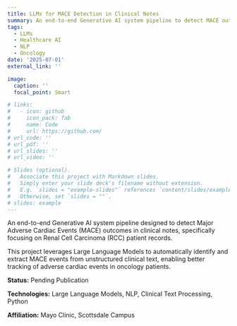 ```yaml
---
title: LLMs for MACE Detection in Clinical Notes
summary: An end-to-end Generative AI system pipeline to detect MACE outcomes in Clinical Notes
tags:
  - LLMs
  - Healthcare AI
  - NLP
  - Oncology
date: '2025-07-01'
external_link: ''

image:
  caption: ''
  focal_point: Smart

# links:
#   - icon: github
#     icon_pack: fab
#     name: Code
#     url: https://github.com/
# url_code: ''
# url_pdf: ''
# url_slides: ''
# url_video: ''

# Slides (optional).
#   Associate this project with Markdown slides.
#   Simply enter your slide deck's filename without extension.
#   E.g. `slides = "example-slides"` references `content/slides/example-slides.md`.
#   Otherwise, set `slides = ""`.
# slides: example
---
```


An end-to-end Generative AI system pipeline designed to detect Major Adverse Cardiac Events (MACE) outcomes in clinical notes, specifically focusing on Renal Cell Carcinoma (RCC) patient records.

This project leverages Large Language Models to automatically identify and extract MACE events from unstructured clinical text, enabling better tracking of adverse cardiac events in oncology patients.

**Status:** Pending Publication

**Technologies:** Large Language Models, NLP, Clinical Text Processing, Python

**Affiliation:** Mayo Clinic, Scottsdale Campus
